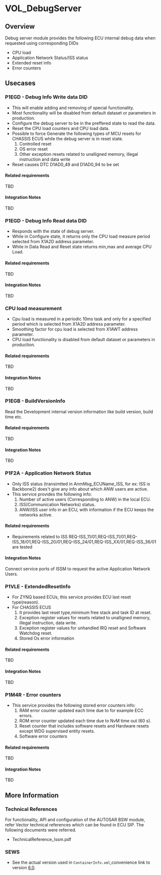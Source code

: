 # VOL_DebugServer

## Overview

Debug server module provides the following ECU internal debug data when requested using corresponding DIDs
   * CPU load
   * Application Network Status/ISS status
   * Extended reset info
   * Error counters
	
## Usecases

### P1EGD - Debug Info Write data DID

* This will enable adding and removing of special functionality.
* Most functionality will be disabled from default dataset or parameters in production.
* Configure the debug server to be in the preffered state to read the data.
* Reset the CPU load counters and CPU load data.
* Possible to force Generate the following types of MCU resets for CHASSIS ECUS while the debug server is in reset state.
   1. Controlled reset
   2. OS error reset
   3. Other exception resets related to unalligned memory, illegal instruction and data write
* Reset causes DTC D1AD0_49 and D1AD0_94 to be set

#### Related requirements

TBD

#### Integration Notes

TBD

### P1EGD - Debug Info Read data DID

* Responds with the state of debug server.
* While in Configure state, it returns only the CPU load measure period selected from X1A2D address parameter.
* While in Data Read and Reset state returns min,max and average CPU Load.

#### Related requirements

TBD

#### Integration Notes

TBD

### CPU load measurement

* Cpu load is measured in a periodic 10ms task and only for a specified period which is selected from X1A2D address parameter.
* Smoothing factor for cpu load is selected from X1AWT address parameter.
* CPU load functionality is disabled from default dataset or parameters in production.

#### Related requirements

TBD

#### Integration Notes

TBD

### P1EGB - BuildVersionInfo

Read the Development internal version information like build version, build time etc.

#### Related requirements

TBD

#### Integration Notes

TBD

### P1F2A - Application Network Status

* Only ISS status (transimtted in AnmMsg_ECUName_ISS, for ex: ISS is Backbone2) does't give any info about which ANW users are active.
* This service provides the following info:
    1. Number of active users (Corresponding to ANW) in the local ECU.
    2. ISS(Communication Networks) status. 
    3. ANW/ISS user info in an ECU, with information if the ECU keeps the networks active.
    
#### Related requirements

* Requirements related to ISS REQ-ISS_11/01,REQ-ISS_11/01,REQ-ISS_18/01,REQ-ISS_20/01,REQ-ISS_24/01,REQ-ISS_XX/01,REQ-ISS_36/01 are tested

#### Integration Notes

Connect service ports of ISSM to request the active Application Network Users.

### P1VLE - ExtendedResetInfo

* For ZYNQ based ECUs, this service provides ECU last reset type(reason).
* For CHASSIS ECUS
    1. It provides last reset type,minimum free stack and task ID at reset.
    2. Exception register values for resets related to unalligned memory, illegal instruction, data write.
    3. Exception register values for unhandled IRQ reset and Software Watchdog reset.
    4. Stored Os error information
    
#### Related requirements

TBD

#### Integration Notes

TBD

### P1M4R - Error counters

* This service provides the following stored error counters info:
    1. RAM error counter updated each time due to for example ECC errors.
    2. ROM error counter updated each time due to NvM time out (60 s).
    3. Reset counter that includes software resets and Hardware resets except WDG supervised entity resets.
    4. Software error counters

#### Related requirements

TBD

#### Integration Notes

TBD

## More Information

### Technical References

  For functionality, API and configuration of the AUTOSAR BSW module,<br/> refer Vector technical references which can be found in ECU SIP.
  The following documents were referred.
* TechnicalReference_Issm.pdf

### SEWS

* See the actual version used in `ContainerInfo.xml`,convenience link to version [6.0](https://sews.volvo.net/Sews2/ViewData/ViewContainerData.aspx?ContainerId=26026).

